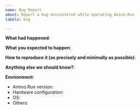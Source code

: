 ```yaml
---
name: Bug Report
about: Report a bug encountered while operating Amino.Run
labels: bug

---
```


<!-- Please use this template for reporting bugs and providing related information !-->


**What had happened**:

**What you expected to happen**:

**How to reproduce it (as precisely and minimally as possible)**:

**Anything else we should know?**:

**Environment**:
- Amino.Run version:
- Hardware configuration:
- OS:
- Others:

